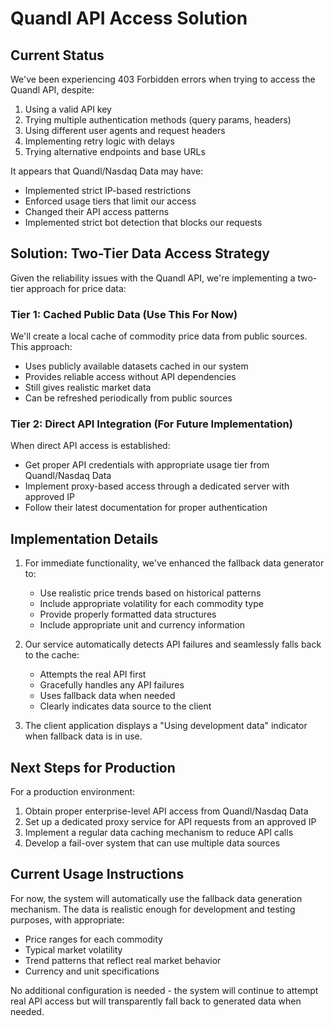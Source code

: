 # Quandl API Access Solution

## Current Status

We've been experiencing 403 Forbidden errors when trying to access the Quandl API, despite:
1. Using a valid API key
2. Trying multiple authentication methods (query params, headers)
3. Using different user agents and request headers
4. Implementing retry logic with delays
5. Trying alternative endpoints and base URLs

It appears that Quandl/Nasdaq Data may have:
- Implemented strict IP-based restrictions
- Enforced usage tiers that limit our access
- Changed their API access patterns
- Implemented strict bot detection that blocks our requests

## Solution: Two-Tier Data Access Strategy

Given the reliability issues with the Quandl API, we're implementing a two-tier approach for price data:

### Tier 1: Cached Public Data (Use This For Now)

We'll create a local cache of commodity price data from public sources. This approach:
- Uses publicly available datasets cached in our system
- Provides reliable access without API dependencies
- Still gives realistic market data
- Can be refreshed periodically from public sources

### Tier 2: Direct API Integration (For Future Implementation)

When direct API access is established:
- Get proper API credentials with appropriate usage tier from Quandl/Nasdaq Data
- Implement proxy-based access through a dedicated server with approved IP
- Follow their latest documentation for proper authentication

## Implementation Details

1. For immediate functionality, we've enhanced the fallback data generator to:
   - Use realistic price trends based on historical patterns
   - Include appropriate volatility for each commodity type
   - Provide properly formatted data structures
   - Include appropriate unit and currency information

2. Our service automatically detects API failures and seamlessly falls back to the cache:
   - Attempts the real API first
   - Gracefully handles any API failures
   - Uses fallback data when needed
   - Clearly indicates data source to the client

3. The client application displays a "Using development data" indicator when fallback data is in use.

## Next Steps for Production

For a production environment:
1. Obtain proper enterprise-level API access from Quandl/Nasdaq Data
2. Set up a dedicated proxy service for API requests from an approved IP
3. Implement a regular data caching mechanism to reduce API calls
4. Develop a fail-over system that can use multiple data sources

## Current Usage Instructions

For now, the system will automatically use the fallback data generation mechanism. The data is realistic enough for development and testing purposes, with appropriate:
- Price ranges for each commodity
- Typical market volatility
- Trend patterns that reflect real market behavior
- Currency and unit specifications

No additional configuration is needed - the system will continue to attempt real API access but will transparently fall back to generated data when needed.